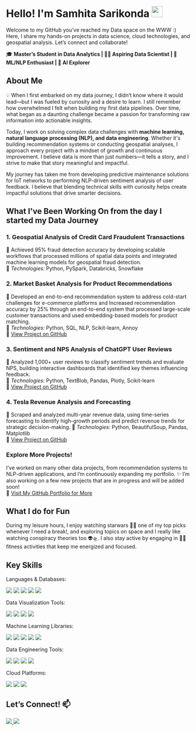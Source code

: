 # Hello! I'm Samhita Sarikonda <img src="https://media.giphy.com/media/hvRJCLFzcasrR4ia7z/giphy.gif" width="30px">

Welcome to my GitHub you've reached my Data space on the WWW :) Here, I share my hands-on projects in data science, cloud technologies, and geospatial analysis. Let’s connect and collaborate!

🎓 **Master’s Student in Data Analytics | :woman_technologist: Aspiring Data Scientist | 🧠 ML/NLP Enthusiast | 🚀 AI Explorer**

## **About Me**
💡 When I first embarked on my data journey, I didn’t know where it would lead—but I was fueled by curiosity and a desire to learn. I still remember how overwhelmed I felt when building my first data pipelines. Over time, what began as a daunting challenge became a passion for transforming raw information into actionable insights. 

Today, I work on solving complex data challenges with **machine learning, natural language processing (NLP), and data engineering**. Whether it's building recommendation systems or conducting geospatial analyses, I approach every project with a mindset of growth and continuous improvement. I believe data is more than just numbers—it tells a story, and I strive to make that story meaningful and impactful.

My journey has taken me from developing predictive maintenance solutions for IoT networks to performing NLP-driven sentiment analysis of user feedback. I believe that blending technical skills with curiosity helps create impactful solutions that drive smarter decisions.

## **What I've Been Working On from the day I started my Data Journey**

### **1. Geospatial Analysis of Credit Card Fraudulent Transactions**
🚀 Achieved 95% fraud detection accuracy by developing scalable workflows that processed millions of spatial data points and integrated machine learning models for geospatial fraud detection.
<br> 
🔧 *Technologies:* Python, PySpark, Databricks, Snowflake  

### **2. Market Basket Analysis for Product Recommendations**  
🚀 Developed an end-to-end recommendation system to address cold-start challenges for e-commerce platforms and Increased recommendation accuracy by 25% through an end-to-end system that processed large-scale customer transactions and used embedding-based models for product matching.
<br>
🔧 *Technologies:* Python, SQL, NLP, Scikit-learn, Annoy 
<br>
🔗 [View Project on GitHub](https://github.com/samhitasari05/Market-Basket-Analysis-and-Recommendation-System)   

### **3. Sentiment and NPS Analysis of ChatGPT User Reviews**  
🚀 Analyzed 1,000+ user reviews to classify sentiment trends and evaluate NPS, building interactive dashboards that identified key themes influencing feedback.
<br>
🔧 *Technologies:* Python, TextBlob, Pandas, Plotly, Scikit-learn  
🔗 [View Project on GitHub](https://github.com/samhitasari05/Chat_Gpt_Sentiment_Analysis) 

### **4. Tesla Revenue Analysis and Forecasting**  
🚀 Scraped and analyzed multi-year revenue data, using time-series forecasting to identify high-growth periods and predict revenue trends for strategic decision-making. 
🔧 *Technologies:* Python, BeautifulSoup, Pandas, Matplotlib  
🔗 [View Project on GitHub](https://github.com/samhitasari05/Tesla-Revenue-Analysis)

### **Explore More Projects!**  
I’ve worked on many other data projects, from recommendation systems to NLP-driven applications, and I’m continuously expanding my portfolio.
✨ I’m also working on a few new projects that are in progress and will be added soon!
<br>
🔗 [Visit My GitHub Portfolio for More](https://github.com/samhitasari05)

## **What I do for Fun**
During my leisure hours, I enjoy watching starwars 🧙‍♂️ one of my top picks whenever I need a break!, and exploring topics on space and I really like watching conspiracy theories too 👽🛸. I also stay active by engaging in 🧘‍♀️ fitness activities that keep me energized and focused.

## **Key Skills**

Languages & Databases:  
<p>
  <img src="https://img.shields.io/badge/Python-3776AB?style=for-the-badge&logo=python&logoColor=white"/>
  <img src="https://img.shields.io/badge/R-276DC3?style=for-the-badge&logo=r&logoColor=white"/>
  <img src="https://img.shields.io/badge/MySQL-4479A1?style=for-the-badge&logo=mysql&logoColor=white"/>
  <img src="https://img.shields.io/badge/MongoDB-47A248?style=for-the-badge&logo=mongodb&logoColor=white"/>
  <img src="https://img.shields.io/badge/BigQuery-4285F4?style=for-the-badge&logo=google-cloud&logoColor=white"/>
</p>

Data Visualization Tools:
<p> <img src="https://img.shields.io/badge/PowerBI-F2C811?style=for-the-badge&logo=powerbi&logoColor=black"/> <img src="https://img.shields.io/badge/Tableau-E97627?style=for-the-badge&logo=tableau&logoColor=white"/> <img src="https://img.shields.io/badge/Plotly-3F4F75?style=for-the-badge&logo=plotly&logoColor=white"/> <img src="https://img.shields.io/badge/Matplotlib-3776AB?style=for-the-badge&logo=matplotlib&logoColor=white"/> </p>

Machine Learning Libraries:
<p> <img src="https://img.shields.io/badge/TensorFlow-FF6F00?style=for-the-badge&logo=tensorflow&logoColor=white"/> <img src="https://img.shields.io/badge/PyTorch-EE4C2C?style=for-the-badge&logo=pytorch&logoColor=white"/> <img src="https://img.shields.io/badge/ScikitLearn-F7931E?style=for-the-badge&logo=scikit-learn&logoColor=white"/> <img src="https://img.shields.io/badge/Pandas-150458?style=for-the-badge&logo=pandas&logoColor=white"/> <img src="https://img.shields.io/badge/NLP-4A148C?style=for-the-badge&logo=natural-language-processing&logoColor=white"/> </p>

Data Engineering Tools:
<p> <img src="https://img.shields.io/badge/PySpark-E25A1C?style=for-the-badge&logo=apache-spark&logoColor=white"/> <img src="https://img.shields.io/badge/Snowflake-56B4E9?style=for-the-badge&logo=snowflake&logoColor=white"/> <img src="https://img.shields.io/badge/Docker-2496ED?style=for-the-badge&logo=docker&logoColor=white"/> <img src="https://img.shields.io/badge/Git-F05032?style=for-the-badge&logo=git&logoColor=white"/> </p>

Cloud Platforms: 
<p>
  <img src="https://img.shields.io/badge/AWS-FF9900?style=for-the-badge&logo=amazon-aws&logoColor=white"/>
  <img src="https://img.shields.io/badge/Azure-0078D7?style=for-the-badge&logo=microsoft-azure&logoColor=white"/>
  <img src="https://img.shields.io/badge/Databricks-EF1A26?style=for-the-badge&logo=databricks&logoColor=white"/>
</p>

## **Let’s Connect!** 📫 
<p>
  <a href="https://www.linkedin.com/in/samhita-sarikonda-a62101260/">
    <img src="https://img.shields.io/badge/LinkedIn-0077B5?style=for-the-badge&logo=linkedin&logoColor=white"/>
  </a>
  <a href="mailto:samhita.sarikonda2024@gmail.com">
    <img src="https://img.shields.io/badge/Email-D14836?style=for-the-badge&logo=gmail&logoColor=white"/>
  </a>
</p>
